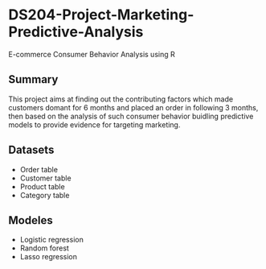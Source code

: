 # DS204-Project-Marketing-Predictive-Analysis
E-commerce Consumer Behavior Analysis using R

## Summary
This project aims at finding out the contributing factors which made customers domant for 6 months and placed an order in following 3 months, then based on the analysis of such consumer behavior buidling predictive models to provide evidence for targeting marketing.

## Datasets
+ Order table 
+ Customer table
+ Product table
+ Category table 

## Modeles
+ Logistic regression
+ Random forest
+ Lasso regression
